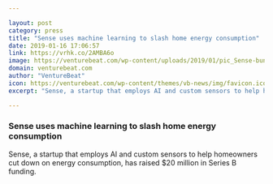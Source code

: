 ```yaml
---

layout: post
category: press
title: "Sense uses machine learning to slash home energy consumption"
date: 2019-01-16 17:06:57
link: https://vrhk.co/2AMBA6o
image: https://venturebeat.com/wp-content/uploads/2019/01/pic_Sense-bundle-w-desktop-1024x683.png?w=1200&strip=all
domain: venturebeat.com
author: "VentureBeat"
icon: https://venturebeat.com/wp-content/themes/vb-news/img/favicon.ico
excerpt: "Sense, a startup that employs AI and custom sensors to help homeowners cut down on energy consumption, has raised $20 million in Series B funding."

---
```


### Sense uses machine learning to slash home energy consumption

Sense, a startup that employs AI and custom sensors to help homeowners cut down on energy consumption, has raised $20 million in Series B funding.